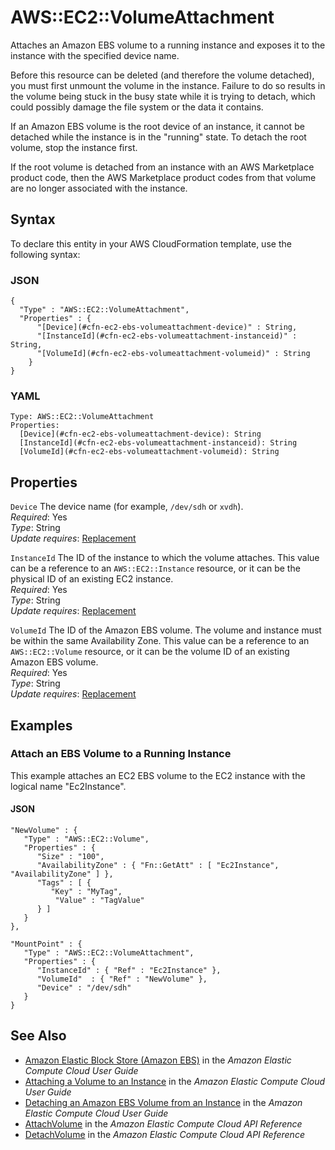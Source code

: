 # AWS::EC2::VolumeAttachment<a name="aws-properties-ec2-ebs-volumeattachment"></a>

Attaches an Amazon EBS volume to a running instance and exposes it to the instance with the specified device name\.

Before this resource can be deleted \(and therefore the volume detached\), you must first unmount the volume in the instance\. Failure to do so results in the volume being stuck in the busy state while it is trying to detach, which could possibly damage the file system or the data it contains\.

If an Amazon EBS volume is the root device of an instance, it cannot be detached while the instance is in the "running" state\. To detach the root volume, stop the instance first\.

If the root volume is detached from an instance with an AWS Marketplace product code, then the AWS Marketplace product codes from that volume are no longer associated with the instance\.

## Syntax<a name="aws-properties-ec2-ebs-volumeattachment-syntax"></a>

To declare this entity in your AWS CloudFormation template, use the following syntax:

### JSON<a name="aws-properties-ec2-ebs-volumeattachment-syntax.json"></a>

```
{
  "Type" : "AWS::EC2::VolumeAttachment",
  "Properties" : {
      "[Device](#cfn-ec2-ebs-volumeattachment-device)" : String,
      "[InstanceId](#cfn-ec2-ebs-volumeattachment-instanceid)" : String,
      "[VolumeId](#cfn-ec2-ebs-volumeattachment-volumeid)" : String
    }
}
```

### YAML<a name="aws-properties-ec2-ebs-volumeattachment-syntax.yaml"></a>

```
Type: AWS::EC2::VolumeAttachment
Properties: 
  [Device](#cfn-ec2-ebs-volumeattachment-device): String
  [InstanceId](#cfn-ec2-ebs-volumeattachment-instanceid): String
  [VolumeId](#cfn-ec2-ebs-volumeattachment-volumeid): String
```

## Properties<a name="aws-properties-ec2-ebs-volumeattachment-properties"></a>

`Device`  <a name="cfn-ec2-ebs-volumeattachment-device"></a>
The device name \(for example, `/dev/sdh` or `xvdh`\)\.  
*Required*: Yes  
*Type*: String  
*Update requires*: [Replacement](https://docs.aws.amazon.com/AWSCloudFormation/latest/UserGuide/using-cfn-updating-stacks-update-behaviors.html#update-replacement)

`InstanceId`  <a name="cfn-ec2-ebs-volumeattachment-instanceid"></a>
The ID of the instance to which the volume attaches\. This value can be a reference to an `AWS::EC2::Instance` resource, or it can be the physical ID of an existing EC2 instance\.  
*Required*: Yes  
*Type*: String  
*Update requires*: [Replacement](https://docs.aws.amazon.com/AWSCloudFormation/latest/UserGuide/using-cfn-updating-stacks-update-behaviors.html#update-replacement)

`VolumeId`  <a name="cfn-ec2-ebs-volumeattachment-volumeid"></a>
The ID of the Amazon EBS volume\. The volume and instance must be within the same Availability Zone\. This value can be a reference to an `AWS::EC2::Volume` resource, or it can be the volume ID of an existing Amazon EBS volume\.  
*Required*: Yes  
*Type*: String  
*Update requires*: [Replacement](https://docs.aws.amazon.com/AWSCloudFormation/latest/UserGuide/using-cfn-updating-stacks-update-behaviors.html#update-replacement)

## Examples<a name="aws-properties-ec2-ebs-volumeattachment--examples"></a>

### Attach an EBS Volume to a Running Instance<a name="aws-properties-ec2-ebs-volumeattachment--examples--Attach_an_EBS_Volume_to_a_Running_Instance"></a>

This example attaches an EC2 EBS volume to the EC2 instance with the logical name "Ec2Instance"\.

#### JSON<a name="aws-properties-ec2-ebs-volumeattachment--examples--Attach_an_EBS_Volume_to_a_Running_Instance--json"></a>

```
"NewVolume" : {
   "Type" : "AWS::EC2::Volume",
   "Properties" : {
      "Size" : "100",
      "AvailabilityZone" : { "Fn::GetAtt" : [ "Ec2Instance", "AvailabilityZone" ] },
      "Tags" : [ {
         "Key" : "MyTag",
          "Value" : "TagValue"
      } ]
   }
},
            
"MountPoint" : {
   "Type" : "AWS::EC2::VolumeAttachment",
   "Properties" : {
      "InstanceId" : { "Ref" : "Ec2Instance" },
      "VolumeId"  : { "Ref" : "NewVolume" },
      "Device" : "/dev/sdh"
   }
}
```

## See Also<a name="aws-properties-ec2-ebs-volumeattachment--seealso"></a>
+  [Amazon Elastic Block Store \(Amazon EBS\)](https://docs.aws.amazon.com/AWSEC2/latest/UserGuide/AmazonEBS.html) in the *Amazon Elastic Compute Cloud User Guide*
+  [Attaching a Volume to an Instance](https://docs.aws.amazon.com/AWSEC2/latest/UserGuide/ebs-attaching-volume.html) in the *Amazon Elastic Compute Cloud User Guide* 
+  [Detaching an Amazon EBS Volume from an Instance](https://docs.aws.amazon.com/AWSEC2/latest/UserGuide/ebs-detaching-volume.html) in the *Amazon Elastic Compute Cloud User Guide* 
+  [AttachVolume](https://docs.aws.amazon.com/AWSEC2/latest/APIReference/ApiReference-query-AttachVolume.html) in the *Amazon Elastic Compute Cloud API Reference* 
+  [DetachVolume](https://docs.aws.amazon.com/AWSEC2/latest/APIReference/ApiReference-query-DetachVolume.html) in the *Amazon Elastic Compute Cloud API Reference* 